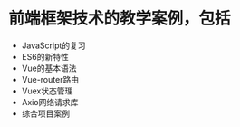 # 前端框架技术的教学案例，包括

- JavaScript的复习
- ES6的新特性
- Vue的基本语法
- Vue-router路由
- Vuex状态管理
- Axio网络请求库
- 综合项目案例
